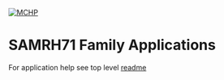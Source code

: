 [![MCHP](https://www.microchip.com/ResourcePackages/Microchip/assets/dist/images/logo.png)](https://www.microchip.com)

# SAMRH71 Family Applications

For application help see top level [readme](../readme.md)




